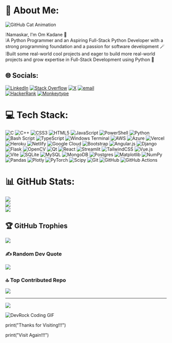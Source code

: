 # 🥷 About Me:
![GitHub Cat Animation](https://media1.giphy.com/media/v1.Y2lkPTc5MGI3NjExN3d6M3R6aHR2MGo4OTBnejNjeDk2czR6dmx5cXk1N2F1enVkYnA4MyZlcD12MV9pbnRlcm5hbF9naWZfYnlfaWQmY3Q9Zw/8t4ZdfIux2zDJCcHeu/giphy.gif)

❕Namaskar, I'm Om Kadane 👋<br>❕A Python Programmer and an Aspiring Full-Stack Python Developer with a strong programming foundation and a passion for software development 🪄<br>❕Built some real-world cool projects and eager to build more real-world projects and grow expertise in Full-Stack Development using Python 🐍

## 🌐 Socials:
[![LinkedIn](https://img.shields.io/badge/LinkedIn-%230077B5.svg?logo=linkedin&logoColor=white)](https://linkedin.com/in/omkadanedev)
[![Stack Overflow](https://img.shields.io/badge/-Stackoverflow-FE7A16?logo=stack-overflow&logoColor=white)](https://stackoverflow.com/users/30648392/om-kadane)
[![X](https://img.shields.io/badge/X-black.svg?logo=X&logoColor=white)](https://x.com/KadaneOm)
[![email](https://img.shields.io/badge/Email-D14836?logo=gmail&logoColor=white)](mailto:omkadane5@gmail.com)  
[![HackerRank](https://img.shields.io/badge/HackerRank-2EC866?style=for-the-badge&logo=HackerRank&logoColor=white)](https://www.hackerrank.com/profile/omkadane5)
[![Monkeytype](https://img.shields.io/badge/Monkeytype-FFBE0B?style=for-the-badge&logo=Monkeytype&logoColor=black)](https://monkeytype.com/profile/OmKadane) 

# 💻 Tech Stack:
![C](https://img.shields.io/badge/c-%2300599C.svg?style=plastic&logo=c&logoColor=white) ![C++](https://img.shields.io/badge/c++-%2300599C.svg?style=plastic&logo=c%2B%2B&logoColor=white) ![CSS3](https://img.shields.io/badge/css3-%231572B6.svg?style=plastic&logo=css3&logoColor=white) ![HTML5](https://img.shields.io/badge/html5-%23E34F26.svg?style=plastic&logo=html5&logoColor=white) ![JavaScript](https://img.shields.io/badge/javascript-%23323330.svg?style=plastic&logo=javascript&logoColor=%23F7DF1E) ![PowerShell](https://img.shields.io/badge/PowerShell-%235391FE.svg?style=plastic&logo=powershell&logoColor=white) ![Python](https://img.shields.io/badge/python-3670A0?style=plastic&logo=python&logoColor=ffdd54) ![Bash Script](https://img.shields.io/badge/bash_script-%23121011.svg?style=plastic&logo=gnu-bash&logoColor=white) ![TypeScript](https://img.shields.io/badge/typescript-%23007ACC.svg?style=plastic&logo=typescript&logoColor=white) ![Windows Terminal](https://img.shields.io/badge/Windows%20Terminal-%234D4D4D.svg?style=plastic&logo=windows-terminal&logoColor=white) ![AWS](https://img.shields.io/badge/AWS-%23FF9900.svg?style=plastic&logo=amazon-aws&logoColor=white) ![Azure](https://img.shields.io/badge/azure-%230072C6.svg?style=plastic&logo=microsoftazure&logoColor=white) ![Vercel](https://img.shields.io/badge/vercel-%23000000.svg?style=plastic&logo=vercel&logoColor=white) ![Heroku](https://img.shields.io/badge/heroku-%23430098.svg?style=plastic&logo=heroku&logoColor=white) ![Netlify](https://img.shields.io/badge/netlify-%23000000.svg?style=plastic&logo=netlify&logoColor=#00C7B7) ![Google Cloud](https://img.shields.io/badge/GoogleCloud-%234285F4.svg?style=plastic&logo=google-cloud&logoColor=white) ![Bootstrap](https://img.shields.io/badge/bootstrap-%238511FA.svg?style=plastic&logo=bootstrap&logoColor=white) ![Angular.js](https://img.shields.io/badge/angular.js-%23E23237.svg?style=plastic&logo=angularjs&logoColor=white) ![Django](https://img.shields.io/badge/django-%23092E20.svg?style=plastic&logo=django&logoColor=white) ![Flask](https://img.shields.io/badge/flask-%23000.svg?style=plastic&logo=flask&logoColor=white) ![OpenCV](https://img.shields.io/badge/opencv-%23white.svg?style=plastic&logo=opencv&logoColor=white) ![Qt](https://img.shields.io/badge/Qt-%23217346.svg?style=plastic&logo=Qt&logoColor=white) ![React](https://img.shields.io/badge/react-%2320232a.svg?style=plastic&logo=react&logoColor=%2361DAFB) ![Streamlit](https://img.shields.io/badge/Streamlit-%23FE4B4B.svg?style=plastic&logo=streamlit&logoColor=white) ![TailwindCSS](https://img.shields.io/badge/tailwindcss-%2338B2AC.svg?style=plastic&logo=tailwind-css&logoColor=white) ![Vue.js](https://img.shields.io/badge/vue.js-%2335495e.svg?style=plastic&logo=vuedotjs&logoColor=%234FC08D) ![Vite](https://img.shields.io/badge/vite-%23646CFF.svg?style=plastic&logo=vite&logoColor=white) ![SQLite](https://img.shields.io/badge/sqlite-%2307405e.svg?style=plastic&logo=sqlite&logoColor=white) ![MySQL](https://img.shields.io/badge/mysql-4479A1.svg?style=plastic&logo=mysql&logoColor=white) ![MongoDB](https://img.shields.io/badge/MongoDB-%234ea94b.svg?style=plastic&logo=mongodb&logoColor=white) ![Postgres](https://img.shields.io/badge/postgres-%23316192.svg?style=plastic&logo=postgresql&logoColor=white) ![Matplotlib](https://img.shields.io/badge/Matplotlib-%23ffffff.svg?style=plastic&logo=Matplotlib&logoColor=black) ![NumPy](https://img.shields.io/badge/numpy-%23013243.svg?style=plastic&logo=numpy&logoColor=white) ![Pandas](https://img.shields.io/badge/pandas-%23150458.svg?style=plastic&logo=pandas&logoColor=white) ![Plotly](https://img.shields.io/badge/Plotly-%233F4F75.svg?style=plastic&logo=plotly&logoColor=white) ![PyTorch](https://img.shields.io/badge/PyTorch-%23EE4C2C.svg?style=plastic&logo=PyTorch&logoColor=white) ![Scipy](https://img.shields.io/badge/SciPy-%230C55A5.svg?style=plastic&logo=scipy&logoColor=%white) ![Git](https://img.shields.io/badge/git-%23F05033.svg?style=plastic&logo=git&logoColor=white) ![GitHub](https://img.shields.io/badge/github-%23121011.svg?style=plastic&logo=github&logoColor=white) ![GitHub Actions](https://img.shields.io/badge/github%20actions-%232671E5.svg?style=plastic&logo=githubactions&logoColor=white)

# 📊 GitHub Stats:
![](https://github-readme-stats.vercel.app/api?username=OmKadane&theme=neon&hide_border=false&include_all_commits=true&count_private=true)<br/>
![](https://nirzak-streak-stats.vercel.app/?user=OmKadane&theme=neon&hide_border=false)<br/>
![](https://github-readme-stats.vercel.app/api/top-langs/?username=OmKadane&theme=neon&hide_border=false&include_all_commits=true&count_private=true&layout=compact)

## 🏆 GitHub Trophies
![](https://github-profile-trophy.vercel.app/?username=OmKadane&theme=neon&no-frame=false&no-bg=false&margin-w=4)

### ✍️ Random Dev Quote
![](https://quotes-github-readme.vercel.app/api?type=horizontal&theme=dark)

### 🔝 Top Contributed Repo
![](https://github-contributor-stats.vercel.app/api?username=OmKadane&limit=5&theme=dark&combine_all_yearly_contributions=true)

---
[![](https://visitcount.itsvg.in/api?id=OmKadane&icon=2&color=13)](https://visitcount.itsvg.in)

![DevRock Coding GIF](https://media.giphy.com/media/du3J3cXyzhj75IOgvA/giphy.gif)

print("Thanks for Visiting!!!")

print("Visit Again!!!")